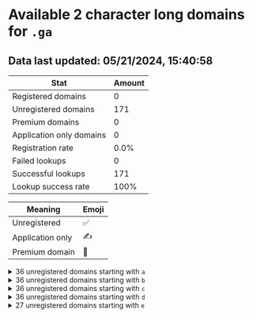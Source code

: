 # Available 2 character long domains for `.ga`

## Data last updated: 05/21/2024, 15:40:58

|Stat|Amount|
|--|--|
|Registered domains|0|
|Unregistered domains|171|
|Premium domains|0|
|Application only domains|0|
|Registration rate|0.0%|
|Failed lookups|0|
|Successful lookups|171|
|Lookup success rate|100%|


|Meaning|Emoji|
|--|--|
|Unregistered|:white_check_mark:|
|Application only|:writing_hand:|
|Premium domain|:gem:|

<details>
<summary>36 unregistered domains starting with <bold><code>a</code></bold></summary>

|Type|Domain|
|--|--|
|:white_check_mark:|`a0.ga`|
|:white_check_mark:|`a1.ga`|
|:white_check_mark:|`a2.ga`|
|:white_check_mark:|`a3.ga`|
|:white_check_mark:|`a4.ga`|
|:white_check_mark:|`a5.ga`|
|:white_check_mark:|`a6.ga`|
|:white_check_mark:|`a7.ga`|
|:white_check_mark:|`a8.ga`|
|:white_check_mark:|`a9.ga`|
|:white_check_mark:|`aa.ga`|
|:white_check_mark:|`ab.ga`|
|:white_check_mark:|`ac.ga`|
|:white_check_mark:|`ad.ga`|
|:white_check_mark:|`ae.ga`|
|:white_check_mark:|`af.ga`|
|:white_check_mark:|`ag.ga`|
|:white_check_mark:|`ah.ga`|
|:white_check_mark:|`ai.ga`|
|:white_check_mark:|`aj.ga`|
|:white_check_mark:|`ak.ga`|
|:white_check_mark:|`al.ga`|
|:white_check_mark:|`am.ga`|
|:white_check_mark:|`an.ga`|
|:white_check_mark:|`ao.ga`|
|:white_check_mark:|`ap.ga`|
|:white_check_mark:|`aq.ga`|
|:white_check_mark:|`ar.ga`|
|:white_check_mark:|`as.ga`|
|:white_check_mark:|`at.ga`|
|:white_check_mark:|`au.ga`|
|:white_check_mark:|`av.ga`|
|:white_check_mark:|`aw.ga`|
|:white_check_mark:|`ax.ga`|
|:white_check_mark:|`ay.ga`|
|:white_check_mark:|`az.ga`|
</details>
<details>
<summary>36 unregistered domains starting with <bold><code>b</code></bold></summary>

|Type|Domain|
|--|--|
|:white_check_mark:|`b0.ga`|
|:white_check_mark:|`b1.ga`|
|:white_check_mark:|`b2.ga`|
|:white_check_mark:|`b3.ga`|
|:white_check_mark:|`b4.ga`|
|:white_check_mark:|`b5.ga`|
|:white_check_mark:|`b6.ga`|
|:white_check_mark:|`b7.ga`|
|:white_check_mark:|`b8.ga`|
|:white_check_mark:|`b9.ga`|
|:white_check_mark:|`ba.ga`|
|:white_check_mark:|`bb.ga`|
|:white_check_mark:|`bc.ga`|
|:white_check_mark:|`bd.ga`|
|:white_check_mark:|`be.ga`|
|:white_check_mark:|`bf.ga`|
|:white_check_mark:|`bg.ga`|
|:white_check_mark:|`bh.ga`|
|:white_check_mark:|`bi.ga`|
|:white_check_mark:|`bj.ga`|
|:white_check_mark:|`bk.ga`|
|:white_check_mark:|`bl.ga`|
|:white_check_mark:|`bm.ga`|
|:white_check_mark:|`bn.ga`|
|:white_check_mark:|`bo.ga`|
|:white_check_mark:|`bp.ga`|
|:white_check_mark:|`bq.ga`|
|:white_check_mark:|`br.ga`|
|:white_check_mark:|`bs.ga`|
|:white_check_mark:|`bt.ga`|
|:white_check_mark:|`bu.ga`|
|:white_check_mark:|`bv.ga`|
|:white_check_mark:|`bw.ga`|
|:white_check_mark:|`bx.ga`|
|:white_check_mark:|`by.ga`|
|:white_check_mark:|`bz.ga`|
</details>
<details>
<summary>36 unregistered domains starting with <bold><code>c</code></bold></summary>

|Type|Domain|
|--|--|
|:white_check_mark:|`c0.ga`|
|:white_check_mark:|`c1.ga`|
|:white_check_mark:|`c2.ga`|
|:white_check_mark:|`c3.ga`|
|:white_check_mark:|`c4.ga`|
|:white_check_mark:|`c5.ga`|
|:white_check_mark:|`c6.ga`|
|:white_check_mark:|`c7.ga`|
|:white_check_mark:|`c8.ga`|
|:white_check_mark:|`c9.ga`|
|:white_check_mark:|`ca.ga`|
|:white_check_mark:|`cb.ga`|
|:white_check_mark:|`cc.ga`|
|:white_check_mark:|`cd.ga`|
|:white_check_mark:|`ce.ga`|
|:white_check_mark:|`cf.ga`|
|:white_check_mark:|`cg.ga`|
|:white_check_mark:|`ch.ga`|
|:white_check_mark:|`ci.ga`|
|:white_check_mark:|`cj.ga`|
|:white_check_mark:|`ck.ga`|
|:white_check_mark:|`cl.ga`|
|:white_check_mark:|`cm.ga`|
|:white_check_mark:|`cn.ga`|
|:white_check_mark:|`co.ga`|
|:white_check_mark:|`cp.ga`|
|:white_check_mark:|`cq.ga`|
|:white_check_mark:|`cr.ga`|
|:white_check_mark:|`cs.ga`|
|:white_check_mark:|`ct.ga`|
|:white_check_mark:|`cu.ga`|
|:white_check_mark:|`cv.ga`|
|:white_check_mark:|`cw.ga`|
|:white_check_mark:|`cx.ga`|
|:white_check_mark:|`cy.ga`|
|:white_check_mark:|`cz.ga`|
</details>
<details>
<summary>36 unregistered domains starting with <bold><code>d</code></bold></summary>

|Type|Domain|
|--|--|
|:white_check_mark:|`d0.ga`|
|:white_check_mark:|`d1.ga`|
|:white_check_mark:|`d2.ga`|
|:white_check_mark:|`d3.ga`|
|:white_check_mark:|`d4.ga`|
|:white_check_mark:|`d5.ga`|
|:white_check_mark:|`d6.ga`|
|:white_check_mark:|`d7.ga`|
|:white_check_mark:|`d8.ga`|
|:white_check_mark:|`d9.ga`|
|:white_check_mark:|`da.ga`|
|:white_check_mark:|`db.ga`|
|:white_check_mark:|`dc.ga`|
|:white_check_mark:|`dd.ga`|
|:white_check_mark:|`de.ga`|
|:white_check_mark:|`df.ga`|
|:white_check_mark:|`dg.ga`|
|:white_check_mark:|`dh.ga`|
|:white_check_mark:|`di.ga`|
|:white_check_mark:|`dj.ga`|
|:white_check_mark:|`dk.ga`|
|:white_check_mark:|`dl.ga`|
|:white_check_mark:|`dm.ga`|
|:white_check_mark:|`dn.ga`|
|:white_check_mark:|`do.ga`|
|:white_check_mark:|`dp.ga`|
|:white_check_mark:|`dq.ga`|
|:white_check_mark:|`dr.ga`|
|:white_check_mark:|`ds.ga`|
|:white_check_mark:|`dt.ga`|
|:white_check_mark:|`du.ga`|
|:white_check_mark:|`dv.ga`|
|:white_check_mark:|`dw.ga`|
|:white_check_mark:|`dx.ga`|
|:white_check_mark:|`dy.ga`|
|:white_check_mark:|`dz.ga`|
</details>
<details>
<summary>27 unregistered domains starting with <bold><code>e</code></bold></summary>

|Type|Domain|
|--|--|
|:white_check_mark:|`e0.ga`|
|:white_check_mark:|`ea.ga`|
|:white_check_mark:|`eb.ga`|
|:white_check_mark:|`ec.ga`|
|:white_check_mark:|`ed.ga`|
|:white_check_mark:|`ee.ga`|
|:white_check_mark:|`ef.ga`|
|:white_check_mark:|`eg.ga`|
|:white_check_mark:|`eh.ga`|
|:white_check_mark:|`ei.ga`|
|:white_check_mark:|`ej.ga`|
|:white_check_mark:|`ek.ga`|
|:white_check_mark:|`el.ga`|
|:white_check_mark:|`em.ga`|
|:white_check_mark:|`en.ga`|
|:white_check_mark:|`eo.ga`|
|:white_check_mark:|`ep.ga`|
|:white_check_mark:|`eq.ga`|
|:white_check_mark:|`er.ga`|
|:white_check_mark:|`es.ga`|
|:white_check_mark:|`et.ga`|
|:white_check_mark:|`eu.ga`|
|:white_check_mark:|`ev.ga`|
|:white_check_mark:|`ew.ga`|
|:white_check_mark:|`ex.ga`|
|:white_check_mark:|`ey.ga`|
|:white_check_mark:|`ez.ga`|
</details>